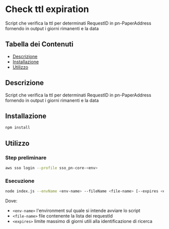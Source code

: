 # Check ttl expiration

Script che verifica la ttl per determinati RequestID in pn-PaperAddress fornendo in output i giorni rimanenti e la data

## Tabella dei Contenuti

- [Descrizione](#descrizione)
- [Installazione](#installazione)
- [Utilizzo](#utilizzo)

## Descrizione

Script che verifica la ttl per determinati RequestID in pn-PaperAddress fornendo in output i giorni rimanenti e la data

## Installazione

```bash
npm install
```

## Utilizzo
### Step preliminare

```bash
aws sso login --profile sso_pn-core-<env>
```

### Esecuzione
```bash
node index.js --envName <env-name> --fileName <file-name> [--expires <expires>]

```
Dove:
- `<env-name>` l'environment sul quale si intende avviare lo script
- `<file-name>` file contenente la lista dei requestId
- `<expires>` limite massimo di giorni utili alla identificazione di ricerca 